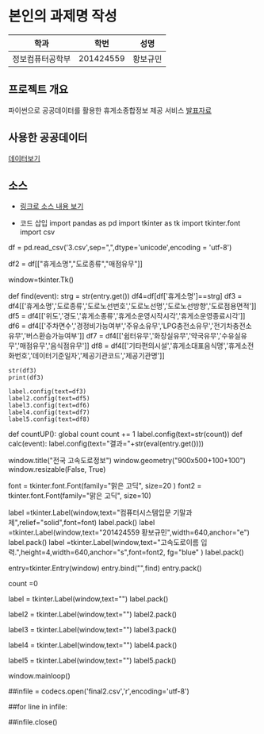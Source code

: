 # 본인의 과제명 작성

학과 | 학번 | 성명
---- | ---- | ---- 
정보컴퓨터공학부 |201424559 |황보규민


## 프로젝트 개요
파이썬으로 공공데이터를 활용한 휴게소종합정보 제공 서비스
[발표자료](https://github.com/ghkdqhrbals/computerSystem/blob/master/%EC%BB%B4%EC%8B%9C%EC%9E%85%EA%B8%B0%EB%A7%90%EB%B0%9C%ED%91%9C201424559.pptx)
## 사용한 공공데이터 
[데이터보기](https://github.com/ghkdqhrbals/computerSystem/blob/master/3.csv)

## 소스
* [링크로 소스 내용 보기](https://github.com/ghkdqhrbals/computerSystem/blob/master/201424559_황보규민.py) 

* 코드 삽입
import pandas as pd
import tkinter as tk
import tkinter.font
import csv

df = pd.read_csv('3.csv',sep=",",dtype='unicode',encoding = 'utf-8')

df2 = df[["휴게소명","도로종류","매점유무"]]


window=tkinter.Tk()

def find(event):
    strg = str(entry.get())
    df4=df[df['휴게소명']==strg]
    df3 = df4[['휴게소명','도로종류','도로노선번호','도로노선명','도로노선방향','도로점용면적']]
    df5 = df4[['위도','경도','휴게소종류','휴게소운영시작시각','휴게소운영종료시각']]
    df6 = df4[['주차면수','경정비가능여부','주유소유무','LPG충전소유무','전기차충전소유무','버스환승가능여부']]
    df7 = df4[['쉼터유무','화장실유무','약국유무','수유실유무','매점유무','음식점유무']]
    df8 = df4[['기타편의시설','휴게소대표음식명','휴게소전화번호','데이터기준일자','제공기관코드','제공기관명']]

    str(df3)
    print(df3)

    label.config(text=df3)
    label2.config(text=df5)
    label3.config(text=df6)
    label4.config(text=df7)
    label5.config(text=df8)
def countUP():
    global count
    count += 1
    label.config(text=str(count))
def calc(event):
    label.config(text="결과="+str(eval(entry.get())))

window.title("전국 고속도로정보")
window.geometry("900x500+100+100")
window.resizable(False, True)

font = tkinter.font.Font(family="맑은 고딕", size=20 )
font2 = tkinter.font.Font(family="맑은 고딕", size=10)

label =tkinter.Label(window,text="컴퓨터시스템입문 기말과제",relief="solid",font=font)
label.pack()
label =tkinter.Label(window,text="201424559 황보규민",width=640,anchor="e")
label.pack()
label =tkinter.Label(window,text="고속도로이름 입력.",height=4,width=640,anchor="s",font=font2, fg="blue" )
label.pack()

entry=tkinter.Entry(window)
entry.bind("<Return>",find)
entry.pack()

count =0


label = tkinter.Label(window,text="")
label.pack()

label2 = tkinter.Label(window,text="")
label2.pack()

label3 = tkinter.Label(window,text="")
label3.pack()

label4 = tkinter.Label(window,text="")
label4.pack()

label5 = tkinter.Label(window,text="")
label5.pack()






window.mainloop()

##infile = codecs.open('final2.csv','r',encoding='utf-8')

##for line in infile:


##infile.close()
